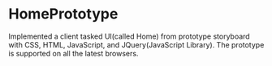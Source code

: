 # HomePrototype

Implemented a client tasked UI(called Home) from prototype storyboard with CSS, HTML, JavaScript, and JQuery(JavaScript Library).
The prototype is supported on all the latest browsers.
